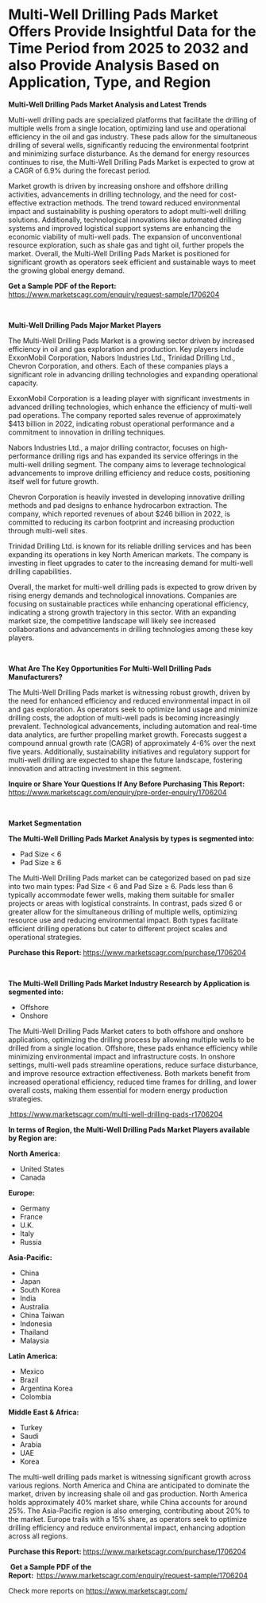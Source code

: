 <p><h1>Multi-Well Drilling Pads Market Offers Provide Insightful Data for the Time Period from 2025 to 2032 and also Provide Analysis Based on Application, Type, and Region</h1></p><p><strong>Multi-Well Drilling Pads Market Analysis and Latest Trends</strong></p>
<p><p>Multi-well drilling pads are specialized platforms that facilitate the drilling of multiple wells from a single location, optimizing land use and operational efficiency in the oil and gas industry. These pads allow for the simultaneous drilling of several wells, significantly reducing the environmental footprint and minimizing surface disturbance. As the demand for energy resources continues to rise, the Multi-Well Drilling Pads Market is expected to grow at a CAGR of 6.9% during the forecast period.</p><p>Market growth is driven by increasing onshore and offshore drilling activities, advancements in drilling technology, and the need for cost-effective extraction methods. The trend toward reduced environmental impact and sustainability is pushing operators to adopt multi-well drilling solutions. Additionally, technological innovations like automated drilling systems and improved logistical support systems are enhancing the economic viability of multi-well pads. The expansion of unconventional resource exploration, such as shale gas and tight oil, further propels the market. Overall, the Multi-Well Drilling Pads Market is positioned for significant growth as operators seek efficient and sustainable ways to meet the growing global energy demand.</p></p>
<p><strong>Get a Sample PDF of the Report:&nbsp;</strong> <a href="https://www.marketscagr.com/enquiry/request-sample/1706204?utm_campaign=3553&utm_medium=2&utm_source=Github&utm_content=ia&utm_term=27032025&utm_id=multi-well-drilling-pads">https://www.marketscagr.com/enquiry/request-sample/1706204</a></p>
<p>&nbsp;</p>
<p><strong>Multi-Well Drilling Pads Major Market Players</strong></p>
<p><p>The Multi-Well Drilling Pads Market is a growing sector driven by increased efficiency in oil and gas exploration and production. Key players include ExxonMobil Corporation, Nabors Industries Ltd., Trinidad Drilling Ltd., Chevron Corporation, and others. Each of these companies plays a significant role in advancing drilling technologies and expanding operational capacity.</p><p>ExxonMobil Corporation is a leading player with significant investments in advanced drilling technologies, which enhance the efficiency of multi-well pad operations. The company reported sales revenue of approximately $413 billion in 2022, indicating robust operational performance and a commitment to innovation in drilling techniques.</p><p>Nabors Industries Ltd., a major drilling contractor, focuses on high-performance drilling rigs and has expanded its service offerings in the multi-well drilling segment. The company aims to leverage technological advancements to improve drilling efficiency and reduce costs, positioning itself well for future growth.</p><p>Chevron Corporation is heavily invested in developing innovative drilling methods and pad designs to enhance hydrocarbon extraction. The company, which reported revenues of about $246 billion in 2022, is committed to reducing its carbon footprint and increasing production through multi-well sites.</p><p>Trinidad Drilling Ltd. is known for its reliable drilling services and has been expanding its operations in key North American markets. The company is investing in fleet upgrades to cater to the increasing demand for multi-well drilling capabilities.</p><p>Overall, the market for multi-well drilling pads is expected to grow driven by rising energy demands and technological innovations. Companies are focusing on sustainable practices while enhancing operational efficiency, indicating a strong growth trajectory in this sector. With an expanding market size, the competitive landscape will likely see increased collaborations and advancements in drilling technologies among these key players.</p></p>
<p>&nbsp;</p>
<p><strong>What Are The Key Opportunities For Multi-Well Drilling Pads Manufacturers?</strong></p>
<p><p>The Multi-Well Drilling Pads market is witnessing robust growth, driven by the need for enhanced efficiency and reduced environmental impact in oil and gas exploration. As operators seek to optimize land usage and minimize drilling costs, the adoption of multi-well pads is becoming increasingly prevalent. Technological advancements, including automation and real-time data analytics, are further propelling market growth. Forecasts suggest a compound annual growth rate (CAGR) of approximately 4-6% over the next five years. Additionally, sustainability initiatives and regulatory support for multi-well drilling are expected to shape the future landscape, fostering innovation and attracting investment in this segment.</p></p>
<p><strong>Inquire or Share Your Questions If Any Before Purchasing This Report:</strong> <a href="https://www.marketscagr.com/enquiry/pre-order-enquiry/1706204?utm_campaign=3553&utm_medium=2&utm_source=Github&utm_content=ia&utm_term=27032025&utm_id=multi-well-drilling-pads">https://www.marketscagr.com/enquiry/pre-order-enquiry/1706204</a></p>
<p>&nbsp;</p>
<p><strong>Market Segmentation</strong></p>
<p><strong>The Multi-Well Drilling Pads Market Analysis by types is segmented into:</strong></p>
<p><ul><li>Pad Size < 6</li><li>Pad Size ≥ 6</li></ul></p>
<p><p>The Multi-Well Drilling Pads market can be categorized based on pad size into two main types: Pad Size < 6 and Pad Size ≥ 6. Pads less than 6 typically accommodate fewer wells, making them suitable for smaller projects or areas with logistical constraints. In contrast, pads sized 6 or greater allow for the simultaneous drilling of multiple wells, optimizing resource use and reducing environmental impact. Both types facilitate efficient drilling operations but cater to different project scales and operational strategies.</p></p>
<p><strong>Purchase this Report:&nbsp;</strong><a href="https://www.marketscagr.com/purchase/1706204?utm_campaign=3553&utm_medium=2&utm_source=Github&utm_content=ia&utm_term=27032025&utm_id=multi-well-drilling-pads">https://www.marketscagr.com/purchase/1706204</a></p>
<p>&nbsp;</p>
<p><strong>The Multi-Well Drilling Pads Market Industry Research by Application is segmented into:</strong></p>
<p><ul><li>Offshore</li><li>Onshore</li></ul></p>
<p><p>The Multi-Well Drilling Pads Market caters to both offshore and onshore applications, optimizing the drilling process by allowing multiple wells to be drilled from a single location. Offshore, these pads enhance efficiency while minimizing environmental impact and infrastructure costs. In onshore settings, multi-well pads streamline operations, reduce surface disturbance, and improve resource extraction effectiveness. Both markets benefit from increased operational efficiency, reduced time frames for drilling, and lower overall costs, making them essential for modern energy production strategies.</p></p>
<p><a href="https://www.marketscagr.com/multi-well-drilling-pads-r1706204?utm_campaign=3553&utm_medium=2&utm_source=Github&utm_content=ia&utm_term=27032025&utm_id=multi-well-drilling-pads">&nbsp;https://www.marketscagr.com/multi-well-drilling-pads-r1706204</a></p>
<p><strong>In terms of Region, the Multi-Well Drilling Pads Market Players available by Region are:</strong></p>
<p>
    <p> <strong> North America: </strong>
        <ul>
            <li>United States</li>
            <li>Canada</li>
        </ul>
        </p> 
    <p> <strong> Europe: </strong>
        <ul>
            <li>Germany</li>
            <li>France</li>
            <li>U.K.</li>
            <li>Italy</li>
            <li>Russia</li>
        </ul>
        </p> 
    <p> <strong> Asia-Pacific: </strong>
        <ul>
            <li>China</li>
            <li>Japan</li>
            <li>South Korea</li>
            <li>India</li>
            <li>Australia</li>
            <li>China Taiwan</li>
            <li>Indonesia</li>
            <li>Thailand</li>
            <li>Malaysia</li>
        </ul>
        </p> 
    <p> <strong> Latin America: </strong>
        <ul>
            <li>Mexico</li>
            <li>Brazil</li>
            <li>Argentina Korea</li>
            <li>Colombia</li>
        </ul>
        </p> 
    <p> <strong> Middle East & Africa: </strong>
        <ul>
            <li>Turkey</li>
            <li>Saudi</li>
            <li>Arabia</li>
            <li>UAE</li>
            <li>Korea</li>
        </ul>
    </p>
    </p>
<p><p>The multi-well drilling pads market is witnessing significant growth across various regions. North America and China are anticipated to dominate the market, driven by increasing shale oil and gas production. North America holds approximately 40% market share, while China accounts for around 25%. The Asia-Pacific region is also emerging, contributing about 20% to the market. Europe trails with a 15% share, as operators seek to optimize drilling efficiency and reduce environmental impact, enhancing adoption across all regions.</p></p>
<p><strong>Purchase this Report: </strong><a href="https://www.marketscagr.com/purchase/1706204?utm_campaign=3553&utm_medium=2&utm_source=Github&utm_content=ia&utm_term=27032025&utm_id=multi-well-drilling-pads">https://www.marketscagr.com/purchase/1706204</a></p>
<p>&nbsp;<strong>Get a Sample PDF of the Report:&nbsp;&nbsp;</strong><a href="https://www.marketscagr.com/enquiry/request-sample/1706204?utm_campaign=3553&utm_medium=2&utm_source=Github&utm_content=ia&utm_term=27032025&utm_id=multi-well-drilling-pads">https://www.marketscagr.com/enquiry/request-sample/1706204</a></p>
<p><strong></strong></p>
<p>Check more reports on <a href="https://www.marketscagr.com/?utm_campaign=3553&utm_medium=2&utm_source=Github&utm_content=ia&utm_term=27032025&utm_id=multi-well-drilling-pads">https://www.marketscagr.com/</a></p>